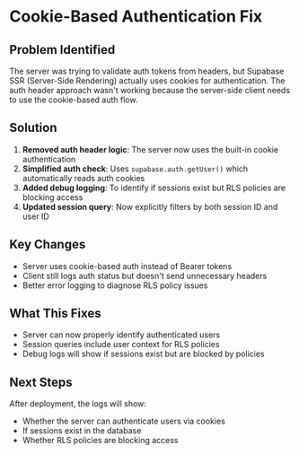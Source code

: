 # Cookie-Based Authentication Fix

## Problem Identified

The server was trying to validate auth tokens from headers, but Supabase SSR (Server-Side Rendering) actually uses cookies for authentication. The auth header approach wasn't working because the server-side client needs to use the cookie-based auth flow.

## Solution

1. **Removed auth header logic**: The server now uses the built-in cookie authentication
2. **Simplified auth check**: Uses `supabase.auth.getUser()` which automatically reads auth cookies
3. **Added debug logging**: To identify if sessions exist but RLS policies are blocking access
4. **Updated session query**: Now explicitly filters by both session ID and user ID

## Key Changes

- Server uses cookie-based auth instead of Bearer tokens
- Client still logs auth status but doesn't send unnecessary headers
- Better error logging to diagnose RLS policy issues

## What This Fixes

- Server can now properly identify authenticated users
- Session queries include user context for RLS policies
- Debug logs will show if sessions exist but are blocked by policies

## Next Steps

After deployment, the logs will show:

- Whether the server can authenticate users via cookies
- If sessions exist in the database
- Whether RLS policies are blocking access
